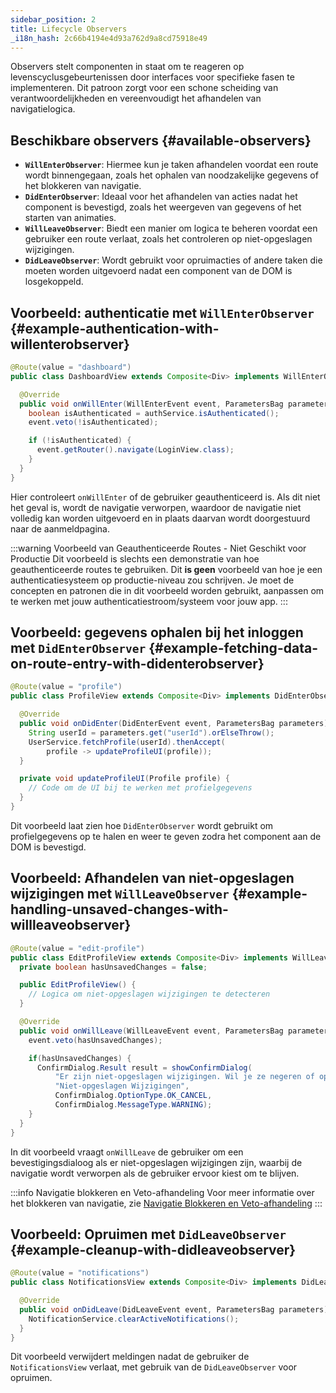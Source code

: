 ```yaml
---
sidebar_position: 2
title: Lifecycle Observers
_i18n_hash: 2c66b4194e4d93a762d9a8cd75918e49
---
```

Observers stelt componenten in staat om te reageren op levenscyclusgebeurtenissen door interfaces voor specifieke fasen te implementeren. Dit patroon zorgt voor een schone scheiding van verantwoordelijkheden en vereenvoudigt het afhandelen van navigatielogica.

## Beschikbare observers {#available-observers}

- **`WillEnterObserver`**: Hiermee kun je taken afhandelen voordat een route wordt binnengegaan, zoals het ophalen van noodzakelijke gegevens of het blokkeren van navigatie.
- **`DidEnterObserver`**: Ideaal voor het afhandelen van acties nadat het component is bevestigd, zoals het weergeven van gegevens of het starten van animaties.
- **`WillLeaveObserver`**: Biedt een manier om logica te beheren voordat een gebruiker een route verlaat, zoals het controleren op niet-opgeslagen wijzigingen.
- **`DidLeaveObserver`**: Wordt gebruikt voor opruimacties of andere taken die moeten worden uitgevoerd nadat een component van de DOM is losgekoppeld.

## Voorbeeld: authenticatie met `WillEnterObserver` {#example-authentication-with-willenterobserver}

```java
@Route(value = "dashboard")
public class DashboardView extends Composite<Div> implements WillEnterObserver {

  @Override
  public void onWillEnter(WillEnterEvent event, ParametersBag parameters) {
    boolean isAuthenticated = authService.isAuthenticated();
    event.veto(!isAuthenticated);

    if (!isAuthenticated) {
      event.getRouter().navigate(LoginView.class);
    }
  }
}
```

Hier controleert `onWillEnter` of de gebruiker geauthenticeerd is. Als dit niet het geval is, wordt de navigatie verworpen, waardoor de navigatie niet volledig kan worden uitgevoerd en in plaats daarvan wordt doorgestuurd naar de aanmeldpagina.

:::warning Voorbeeld van Geauthenticeerde Routes - Niet Geschikt voor Productie
Dit voorbeeld is slechts een demonstratie van hoe geauthenticeerde routes te gebruiken.
Dit **is geen** voorbeeld van hoe je een authenticatiesysteem op productie-niveau zou schrijven.
Je moet de concepten en patronen die in dit voorbeeld worden gebruikt, aanpassen om te werken met jouw authenticatiestroom/systeem voor jouw app.
:::

## Voorbeeld: gegevens ophalen bij het inloggen met `DidEnterObserver` {#example-fetching-data-on-route-entry-with-didenterobserver}

```java
@Route(value = "profile")
public class ProfileView extends Composite<Div> implements DidEnterObserver {

  @Override
  public void onDidEnter(DidEnterEvent event, ParametersBag parameters) {
    String userId = parameters.get("userId").orElseThrow();
    UserService.fetchProfile(userId).thenAccept(
        profile -> updateProfileUI(profile));
  }

  private void updateProfileUI(Profile profile) {
    // Code om de UI bij te werken met profielgegevens
  }
}
```

Dit voorbeeld laat zien hoe `DidEnterObserver` wordt gebruikt om profielgegevens op te halen en weer te geven zodra het component aan de DOM is bevestigd.

## Voorbeeld: Afhandelen van niet-opgeslagen wijzigingen met `WillLeaveObserver` {#example-handling-unsaved-changes-with-willleaveobserver}

```java
@Route(value = "edit-profile")
public class EditProfileView extends Composite<Div> implements WillLeaveObserver {
  private boolean hasUnsavedChanges = false;

  public EditProfileView() {
    // Logica om niet-opgeslagen wijzigingen te detecteren
  }

  @Override
  public void onWillLeave(WillLeaveEvent event, ParametersBag parameters) {
    event.veto(hasUnsavedChanges);

    if(hasUnsavedChanges) {
      ConfirmDialog.Result result = showConfirmDialog(
          "Er zijn niet-opgeslagen wijzigingen. Wil je ze negeren of opslaan?",
          "Niet-opgeslagen Wijzigingen",
          ConfirmDialog.OptionType.OK_CANCEL,
          ConfirmDialog.MessageType.WARNING);
    }
  }
}
```

In dit voorbeeld vraagt `onWillLeave` de gebruiker om een bevestigingsdialoog als er niet-opgeslagen wijzigingen zijn, waarbij de navigatie wordt verworpen als de gebruiker ervoor kiest om te blijven.

:::info Navigatie blokkeren en Veto-afhandeling
Voor meer informatie over het blokkeren van navigatie, zie [Navigatie Blokkeren en Veto-afhandeling](./navigation-blocking)
:::

## Voorbeeld: Opruimen met `DidLeaveObserver` {#example-cleanup-with-didleaveobserver}

```java
@Route(value = "notifications")
public class NotificationsView extends Composite<Div> implements DidLeaveObserver {

  @Override
  public void onDidLeave(DidLeaveEvent event, ParametersBag parameters) {
    NotificationService.clearActiveNotifications();
  }
}
```

Dit voorbeeld verwijdert meldingen nadat de gebruiker de `NotificationsView` verlaat, met gebruik van de `DidLeaveObserver` voor opruimen.
